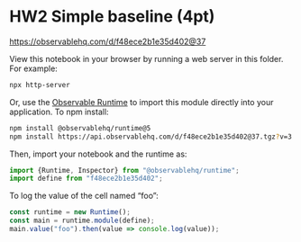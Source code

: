 # HW2 Simple baseline (4pt)

https://observablehq.com/d/f48ece2b1e35d402@37

View this notebook in your browser by running a web server in this folder. For
example:

~~~sh
npx http-server
~~~

Or, use the [Observable Runtime](https://github.com/observablehq/runtime) to
import this module directly into your application. To npm install:

~~~sh
npm install @observablehq/runtime@5
npm install https://api.observablehq.com/d/f48ece2b1e35d402@37.tgz?v=3
~~~

Then, import your notebook and the runtime as:

~~~js
import {Runtime, Inspector} from "@observablehq/runtime";
import define from "f48ece2b1e35d402";
~~~

To log the value of the cell named “foo”:

~~~js
const runtime = new Runtime();
const main = runtime.module(define);
main.value("foo").then(value => console.log(value));
~~~
